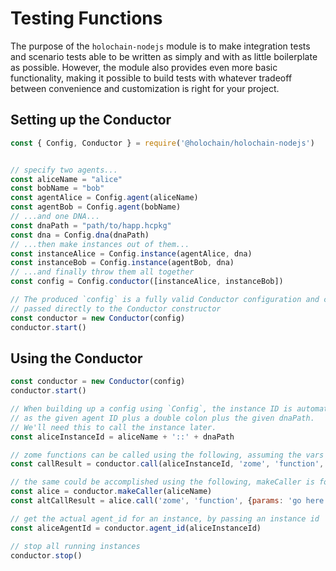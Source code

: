 # Testing Functions

The purpose of the `holochain-nodejs` module is to make integration tests and scenario tests able to be written as simply and with as little boilerplate as possible. However, the module also provides even more basic functionality, making it possible to build tests with whatever tradeoff between convenience and customization is right for your project.

## Setting up the Conductor

```javascript
const { Config, Conductor } = require('@holochain/holochain-nodejs')


// specify two agents...
const aliceName = "alice"
const bobName = "bob"
const agentAlice = Config.agent(aliceName)
const agentBob = Config.agent(bobName)
// ...and one DNA...
const dnaPath = "path/to/happ.hcpkg"
const dna = Config.dna(dnaPath)
// ...then make instances out of them...
const instanceAlice = Config.instance(agentAlice, dna)
const instanceBob = Config.instance(agentBob, dna)
// ...and finally throw them all together 
const config = Config.conductor([instanceAlice, instanceBob])

// The produced `config` is a fully valid Conductor configuration and can be
// passed directly to the Conductor constructor
const conductor = new Conductor(config)
conductor.start()
```

## Using the Conductor

```javascript
const conductor = new Conductor(config)
conductor.start()

// When building up a config using `Config`, the instance ID is automatically assigned
// as the given agent ID plus a double colon plus the given dnaPath.
// We'll need this to call the instance later.
const aliceInstanceId = aliceName + '::' + dnaPath

// zome functions can be called using the following, assuming the vars are defined with valid values
const callResult = conductor.call(aliceInstanceId, 'zome', 'function', {params: 'go here'})

// the same could be accomplished using the following, makeCaller is for convenience
const alice = conductor.makeCaller(aliceName)
const altCallResult = alice.call('zome', 'function', {params: 'go here'})

// get the actual agent_id for an instance, by passing an instance id
const aliceAgentId = conductor.agent_id(aliceInstanceId)

// stop all running instances
conductor.stop()
```